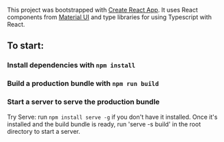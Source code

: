 This project was bootstrapped with [Create React App](https://github.com/facebook/create-react-app). It uses React components from [Material UI](https://material-ui.com/) and type libraries for using Typescript with React.

## To start:

### Install dependencies with `npm install`

### Build a production bundle with `npm run build`

### Start a server to serve the production bundle

Try Serve: run `npm install serve -g` if you don't have it installed. Once it's installed and the build bundle is ready, run 'serve -s build' in the root directory to start a server.
